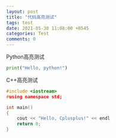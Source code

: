```yaml
---
layout: post
title: "代码高亮测试"
tags: test
date: 2021-05-30 11:08:00 +0545
categories: Test
comments: 0
---
```


Python高亮测试

```python
print("Hello, python!")
```

C++高亮测试

```cpp
#include <iostream>
#using namespace std;

int main()
{
	cout << "Hello, Cplusplus!" << endl
	return 0;
}
```










